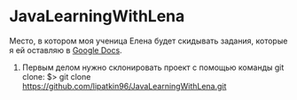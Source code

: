 # JavaLearningWithLena

Место, в котором моя ученица Елена будет скидывать задания, которые я ей оставляю в <a href = "https://vk.com/away.php?to=https%3A%2F%2Fdocs.google.com%2Fdocument%2Fd%2F1-TPSv69dhbwm1DeoDl9BjJHTgR51jenevuqlaKNUzoc%2Fedit%3Fusp%3Dsharing&cc_key=">Google Docs</a>.

1) Первым делом нужно склонировать проект с помощью команды git clone:
$> git clone https://github.com/lipatkin96/JavaLearningWithLena.git
